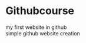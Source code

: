 # Githubcourse
my first website in github                                                          
simple github website creation
